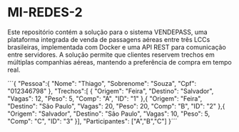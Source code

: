 # MI-REDES-2
Este repositório contém a solução para o sistema VENDEPASS, uma plataforma integrada de venda de passagens aéreas entre três LCCs brasileiras, implementada com Docker e uma API REST para comunicação entre servidores. A solução permite que clientes reservem trechos em múltiplas companhias aéreas, mantendo a preferência de compra em tempo real.

´´´{
    "Pessoa":{
        "Nome": "Thiago",
        "Sobrenome": "Souza",
        "Cpf": "012346798"
    },
    "Trechos":[   {   "Origem": "Feira",
            "Destino": "Salvador",
            "Vagas": 12,
            "Peso": 5,
            "Comp": "A",
            "ID": "1"
        },{
            "Origem": "Feira",
            "Destino": "São Paulo",
            "Vagas": 20,
            "Peso": 20,
            "Comp": "B",
            "ID": "2"
        },{
            "Origem": "Salvador",
            "Destino": "São Paulo",
            "Vagas": 10,
            "Peso": 5,
            "Comp": "C",
            "ID": "3"
        }],
        "Participantes": ["A","B","C"]
}´´´

